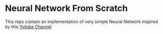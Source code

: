 # Neural Network From Scratch

This repo contain an implementation of very simple Neural Network inspired by this [Yotube Channel](https://youtube.com/playlist?list=PLQVvvaa0QuDcjD5BAw2DxE6OF2tius3V3)
